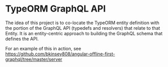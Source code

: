 # TypeORM GraphQL API

The idea of this project is to co-locate the TypeORM entity definition with the portion of the 
GraphQL API (typedefs and resolvers) that relate to that Entity. It is an entity-centric approach
to building the GraphQL schema that defines the API.

For an example of this in action, see https://github.com/bkinsey808/angular-offline-first-graphql/tree/master/server
